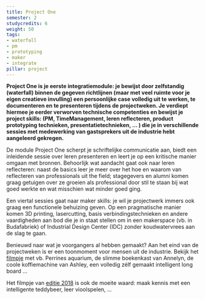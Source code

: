 ```yaml
---
title: Project One
semester: 2
studycredits: 6
weight: 50
tags:
- waterfall
- pm
- prototyping
- maker
- integrate
pillar: project
---
```

**Project One is je eerste integratiemodule: je bewijst door zelfstandig (waterfall) binnen de gegeven richtlijnen (maar met veel ruimte voor je eigen creatieve invulling) een persoonlijke case volledig uit te werken, te documenteren en te presenteren tijdens de projectweken. Je verdiept hiermee je eerder verworven technische competenties en bewijst je project skills: (PM, TimeManagement, leren reflecteren, product prototyping technieken, presentatietechnieken, … ) die je in verschillende sessies met medewerking van gastsprekers uit de industrie hebt aangeleerd gekregen.**

De module Project One scherpt je schriftelijke communicatie aan, biedt een inleidende sessie over leren presenteren en leert je op een kritische manier omgaan met bronnen.
Behoorlijk wat aandacht gaat ook naar leren reflecteren: naast de basics leer je meer over het hoe en waarom van reflecteren van professionals uit the field; stagegevers en alumni komen graag getuigen over ze groeien als professional door stil te staan bij wat goed werkte en wat misschien wat minder goed ging.  

Een viertal sessies gaat naar maker skills: je wil je projectwerk immers ook graag een functionele behuizing geven. Op een pragmatische manier komen 3D printing, lasercutting, basis verbindingstechnieken en andere vaardigheden aan bod die je in staat stellen om in een makerspace (vb. in Budafabriek) of Industrial Design Center (IDC) zonder koudwatervrees aan de slag te gaan.

Benieuwd naar wat je voorgangers al hebben gemaakt? Aan het eind van de projectweken is er een toonmoment voor mensen uit de industrie. Bekijk het [filmpje](https://www.facebook.com/watch/?v=10154907127068106) met vb. Perrines aquarium, de slimme boekenkast van Annelyn, de coole koffiemachine van Ashley, een volledig zélf gemaakt intelligent long board …

Het filmpje van [editie 2018](https://www.facebook.com/watch/?v=264060247752467) is ook de moeite waard: maak kennis met een intelligente teddybeer, leer vioolspelen,&nbsp;...
